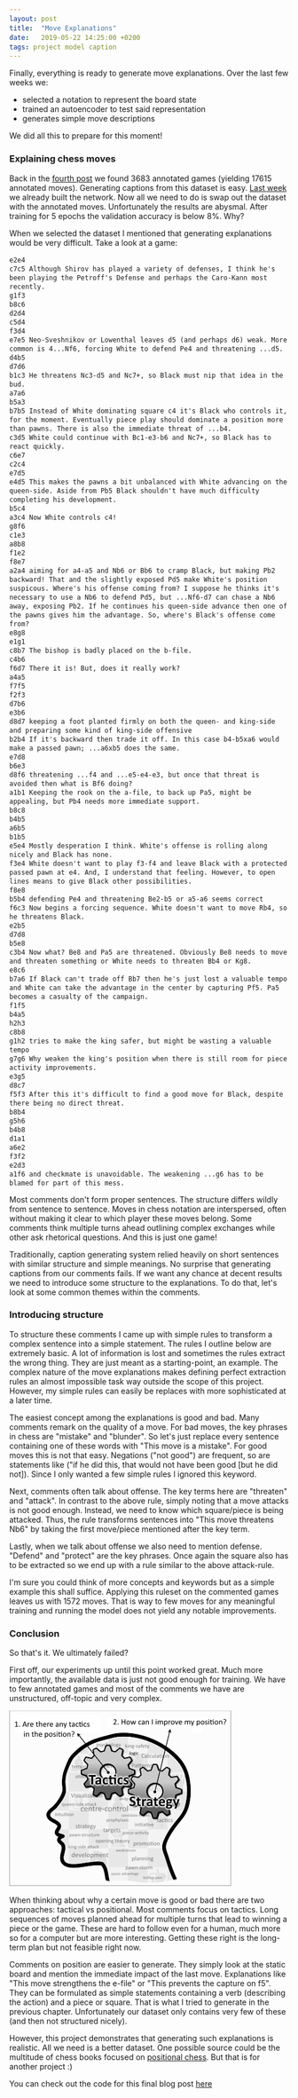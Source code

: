 ```yaml
---
layout: post
title:  "Move Explanations"
date:   2019-05-22 14:25:00 +0200
tags: project model caption
---
```

Finally, everything is ready to generate move explanations.
Over the last few weeks we:

* selected a notation to represent the board state
* trained an autoencoder to test said representation
* generates simple move descriptions

We did all this to prepare for this moment!

### Explaining chess moves
Back in the [fourth post](https://robinweitzel.github.io/nn-project/2019-04-23-gathering-data/) we found 3683 annotated games (yielding 17615 annotated moves).
Generating captions from this dataset is easy.
[Last week](https://robinweitzel.github.io/nn-project/2019-05-13-simple-captions/) we already built the network.
Now all we need to do is swap out the dataset with the annotated moves.
Unfortunately the results are abysmal.
After training for 5 epochs the validation accuracy is below 8%.
Why?

When we selected the dataset I mentioned that generating explanations would be very difficult.
Take a look at a game:

~~~
e2e4 
c7c5 Although Shirov has played a variety of defenses, I think he's been playing the Petroff's Defense and perhaps the Caro-Kann most recently.
g1f3 
b8c6 
d2d4 
c5d4 
f3d4 
e7e5 Neo-Sveshnikov or Lowenthal leaves d5 (and perhaps d6) weak. More common is 4...Nf6, forcing White to defend Pe4 and threatening ...d5.
d4b5 
d7d6 
b1c3 He threatens Nc3-d5 and Nc7+, so Black must nip that idea in the bud.
a7a6 
b5a3 
b7b5 Instead of White dominating square c4 it's Black who controls it, for the moment. Eventually piece play should dominate a position more than pawns. There is also the immediate threat of ...b4.
c3d5 White could continue with Bc1-e3-b6 and Nc7+, so Black has to react quickly.
c6e7 
c2c4 
e7d5 
e4d5 This makes the pawns a bit unbalanced with White advancing on the queen-side. Aside from Pb5 Black shouldn't have much difficulty completing his development.
b5c4 
a3c4 Now White controls c4!
g8f6 
c1e3 
a8b8 
f1e2 
f8e7 
a2a4 aiming for a4-a5 and Nb6 or Bb6 to cramp Black, but making Pb2 backward! That and the slightly exposed Pd5 make White's position suspicous. Where's his offense coming from? I suppose he thinks it's necessary to use a Nb6 to defend Pd5, but ...Nf6-d7 can chase a Nb6 away, exposing Pb2. If he continues his queen-side advance then one of the pawns gives him the advantage. So, where's Black's offense come from?
e8g8 
e1g1 
c8b7 The bishop is badly placed on the b-file.
c4b6 
f6d7 There it is! But, does it really work?
a4a5 
f7f5 
f2f3 
d7b6 
e3b6 
d8d7 keeping a foot planted firmly on both the queen- and king-side and preparing some kind of king-side offensive
b2b4 If it's backward then trade it off. In this case b4-b5xa6 would make a passed pawn; ...a6xb5 does the same.
e7d8 
b6e3 
d8f6 threatening ...f4 and ...e5-e4-e3, but once that threat is avoided then what is Bf6 doing?
a1b1 Keeping the rook on the a-file, to back up Pa5, might be appealing, but Pb4 needs more immediate support.
b8c8 
b4b5 
a6b5 
b1b5 
e5e4 Mostly desperation I think. White's offense is rolling along nicely and Black has none.
f3e4 White doesn't want to play f3-f4 and leave Black with a protected passed pawn at e4. And, I understand that feeling. However, to open lines means to give Black other possibilities.
f8e8 
b5b4 defending Pe4 and threatening Be2-b5 or a5-a6 seems correct
f6c3 Now begins a forcing sequence. White doesn't want to move Rb4, so he threatens Black.
e2b5 
d7d8 
b5e8 
c3b4 Now what? Be8 and Pa5 are threatened. Obviously Be8 needs to move and threaten something or White needs to threaten Bb4 or Kg8.
e8c6 
b7a6 If Black can't trade off Bb7 then he's just lost a valuable tempo and White can take the advantage in the center by capturing Pf5. Pa5 becomes a casualty of the campaign.
f1f5 
b4a5 
h2h3 
c8b8 
g1h2 tries to make the king safer, but might be wasting a valuable tempo
g7g6 Why weaken the king's position when there is still room for piece activity improvements.
e3g5 
d8c7 
f5f3 After this it's difficult to find a good move for Black, despite there being no direct threat.
b8b4 
g5h6 
b4b8 
d1a1 
a6e2 
f3f2 
e2d3 
a1f6 and checkmate is unavoidable. The weakening ...g6 has to be blamed for part of this mess.
~~~

Most comments don't form proper sentences.
The structure differs wildly from sentence to sentence.
Moves in chess notation are interspersed, often without making it clear to which player these moves belong.
Some comments think multiple turns ahead outlining complex exchanges while other ask rhetorical questions.
And this is just one game!

Traditionally, caption generating system relied heavily on short sentences with similar structure and simple meanings.
No surprise that generating captions from our comments fails.
If we want any chance at decent results we need to introduce some structure to the explanations.
To do that, let's look at some common themes within the comments.

### Introducing structure
To structure these comments I came up with simple rules to transform a complex sentence into a simple statement.
The rules I outline below are extremely basic.
A lot of information is lost and sometimes the rules extract the wrong thing.
They are just meant as a starting-point, an example.
The complex nature of the move explanations makes defining perfect extraction rules an almost impossible task way outside the scope of this project.
However, my simple rules can easily be replaces with more sophisticated at a later time.

The easiest concept among the explanations is good and bad.
Many comments remark on the quality of a move.
For bad moves, the key phrases in chess are "mistake" and "blunder".
So let's just replace every sentence containing one of these words with "This move is a mistake".
For good moves this is not that easy. Negations ("not good") are frequent, so are statements like ("if he did this, that would not have been good [but he did not]).
Since I only wanted a few simple rules I ignored this keyword.

Next, comments often talk about offense.
The key terms here are "threaten" and "attack".
In contrast to the above rule, simply noting that a move attacks is not good enough.
Instead, we need to know which square/piece is being attacked.
Thus, the rule transforms sentences into "This move threatens Nb6" by taking the first move/piece mentioned after the key term.

Lastly, when we talk about offense we also need to mention defense.
"Defend" and "protect" are the key phrases.
Once again the square also has to be extracted so we end up with a rule similar to the above attack-rule.

I'm sure you could think of more concepts and keywords but as a simple example this shall suffice.
Applying this ruleset on the commented games leaves us with 1572 moves.
That is way to few moves for any meaningful training and running the model does not yield any notable improvements.

### Conclusion
So that's it.
We ultimately failed?

First off, our experiments up until this point worked great.
Much more importantly, the available data is just not good enough for training.
We have to few annotated games and most of the comments we have are unstructured, off-topic and very complex.

![tactical vs positional](../img/post_7_vis_1.PNG)

When thinking about why a certain move is good or bad there are two approaches: tactical vs positional.
Most comments focus on tactics.
Long sequences of moves planned ahead for multiple turns that lead to winning a piece or the game.
These are hard to follow even for a human, much more so for a computer but are more interesting.
Getting these right is the long-term plan but not feasible right now.

Comments on position are easier to generate.
They simply look at the static board and mention the immediate impact of the last move.
Explanations like "This move strengthens the e-file" or "This prevents the capture on f5".
They can be formulated as simple statements containing a verb (describing the action) and a piece or square.
That is what I tried to generate in the previous chapter.
Unfortunately our dataset only contains very few of these (and then not structured nicely).

However, this project demonstrates that generating such explanations is realistic.
All we need is a better dataset.
One possible source could be the multitude of chess books focused on [positional chess](https://www.goodreads.com/shelf/show/chess-positional).
But that is for another project :)

You can check out the code for this final blog post [here](https://github.com/RobinWeitzel/nn-project/blob/master/move_explanations.ipynb)